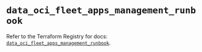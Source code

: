 # `data_oci_fleet_apps_management_runbook`

Refer to the Terraform Registry for docs: [`data_oci_fleet_apps_management_runbook`](https://registry.terraform.io/providers/oracle/oci/7.19.0/docs/data-sources/fleet_apps_management_runbook).

